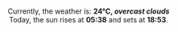 <p  align="center"><br/>Currently, the weather is: <b> 24°C, <i>overcast clouds</i></b></br>Today, the sun rises at <b>05:38</b> and sets at <b>18:53</b>.</p>